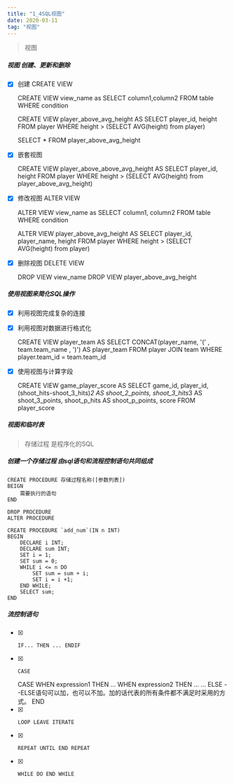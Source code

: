 ```yaml
---
title: "1_4SQL视图"
date: 2020-03-11
tag: "视图" 
---
```


> 视图

##### 视图 创建、更新和删除

- [x] 创建 CREATE VIEW


    CREATE VIEW view_name as 
    SELECT column1,column2 FROM table WHERE condition

    CREATE VIEW player_above_avg_height AS 
    SELECT player_id, height 
    FROM player
    WHERE height > (SELECT AVG(height) from player)

    SELECT * FROM player_above_avg_height
- [x] 嵌套视图


    CREATE VIEW player_above_above_avg_height AS
    SELECT player_id, height
    FROM player
    WHERE height > (SELECT AVG(height) from player_above_avg_height)

- [x] 修改视图 ALTER VIEW


    ALTER VIEW view_name as 
    SELECT column1, column2
    FROM table
    WHERE condition

    ALTER VIEW player_above_avg_height AS
    SELECT player_id, player_name, height
    FROM player
    WHERE height > (SELECT AVG(height) from player)

- [x] 删除视图 DELETE VIEW  


    DROP VIEW view_name
    DROP VIEW player_above_avg_height

##### 使用视图来简化SQL操作

- [x] 利用视图完成复杂的连接

- [x] 利用视图对数据进行格式化


    CREATE VIEW player_team AS 
    SELECT CONCAT(player_name, '(' , team.team_name , ')') AS player_team FROM player JOIN team WHERE player.team_id = team.team_id
    
- [x] 使用视图与计算字段


    CREATE VIEW game_player_score AS
    SELECT game_id, player_id, (shoot_hits-shoot_3_hits)*2 AS shoot_2_points, shoot_3_hits*3 AS shoot_3_points, shoot_p_hits AS shoot_p_points, score  FROM player_score

##### 视图和临时表

> 存储过程 是程序化的SQL

##### 创建一个存储过程 由sql语句和流程控制语句共同组成

    CREATE PROCEDURE 存储过程名称([参数列表])
    BEIGN
        需要执行的语句
    END

    DROP PROCEDURE
    ALTER PROCEDURE

    CREATE PROCEDURE `add_num`(IN n INT)
    BEGIN
        DECLARE i INT; 
        DECLARE sum INT; 
        SET i = 1; 
        SET sum = 0; 
        WHILE i <= n DO 
            SET sum = sum + i;
            SET i = i +1;
        END WHILE;
        SELECT sum;
    END

##### 流控制语句

- [x]     IF... THEN ... ENDIF
- [x]     CASE


    CASE
        WHEN expression1 THEN ... 
        WHEN expression2 THEN ... ... 
        ELSE
        --ELSE语句可以加，也可以不加。加的话代表的所有条件都不满足时采用的方式。
    END
- [x]     LOOP LEAVE ITERATE
- [x]     REPEAT UNTIL END REPEAT
- [x]     WHILE DO END WHILE
    